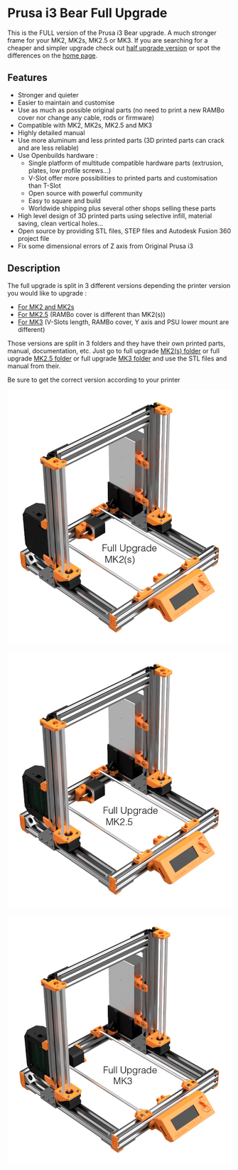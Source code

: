 # Prusa i3 Bear Full Upgrade

This is the FULL version of the Prusa i3 Bear upgrade. A much stronger frame for your MK2, MK2s, MK2.5 or MK3. If you are searching for a cheaper and simpler upgrade check out [half upgrade version](/half_upgrade/) or spot the differences on the [home page](https://github.com/gregsaun/prusa_i3_bear_upgrade/tree/dev/).


## Features

* Stronger and quieter
* Easier to maintain and customise
* Use as much as possible original parts (no need to print a new RAMBo cover nor change any cable, rods or firmware)
* Compatible with MK2, MK2s, MK2.5 and MK3
* Highly detailed manual
* Use more aluminum and less printed parts (3D printed parts can crack and are less reliable)
* Use Openbuilds hardware :
  * Single platform of multitude compatible hardware parts (extrusion, plates, low profile screws...)
  * V-Slot offer more possibilities to printed parts and customisation than T-Slot
  * Open source with powerful community
  * Easy to square and build
  * Worldwide shipping plus several other shops selling these parts
* High level design of 3D printed parts using selective infill, material saving, clean vertical holes...
* Open source by providing STL files, STEP files and Autodesk Fusion 360 project file
* Fix some dimensional errors of Z axis from Original Prusa i3


## Description

The full upgrade is split in 3 different versions depending the printer version you would like to upgrade :
* [For MK2 and MK2s](for_mk2_mk2s)
* [For MK2.5](for_mk2.5) (RAMBo cover is different than MK2(s))
* [For MK3](for_mk3) (V-Slots length, RAMBo cover, Y axis and PSU lower mount are different)

Those versions are split in 3 folders and they have their own printed parts, manual, documentation, etc. Just go to full upgrade [MK2(s) folder](for_mk2_mk2s/) or full upgrade [MK2.5 folder](for_mk2.5) or full upgrade [MK3 folder](for_mk3) and use the STL files and manual from their.

Be sure to get the correct version according to your printer

[![Prusa i3 Bear Full Upgrade MK2s](/img/full_upgrade_mk2s_lq.jpg)](for_mk2_mk2s)

[![Prusa i3 Bear Full Upgrade MK2.5](/img/full_upgrade_mk25_lq.jpg)](for_mk2.5)

[![Prusa i3 Bear Full Upgrade MK3](/img/full_upgrade_mk3_lq.jpg)](for_mk3)